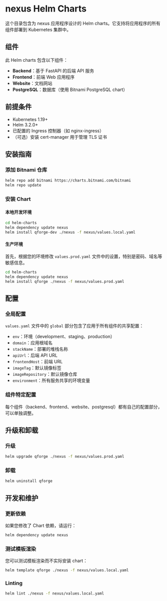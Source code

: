# nexus Helm Charts

这个目录包含为 nexus 应用程序设计的 Helm charts。它支持将应用程序的所有组件部署到 Kubernetes 集群中。

## 组件

此 Helm charts 包含以下组件：

- **Backend**：基于 FastAPI 的后端 API 服务
- **Frontend**：前端 Web 应用程序
- **Website**：文档网站
- **PostgreSQL**：数据库（使用 Bitnami PostgreSQL chart）

## 前提条件

- Kubernetes 1.19+
- Helm 3.2.0+
- 已配置的 Ingress 控制器（如 nginx-ingress）
- （可选）安装 cert-manager 用于管理 TLS 证书

## 安装指南

### 添加 Bitnami 仓库

```bash
helm repo add bitnami https://charts.bitnami.com/bitnami
helm repo update
```

### 安装 Chart

#### 本地开发环境

```bash
cd helm-charts
helm dependency update nexus
helm install qforge-dev ./nexus -f nexus/values.local.yaml
```

#### 生产环境

首先，根据您的环境修改 `values.prod.yaml` 文件中的设置，特别是密码、域名等敏感信息。

```bash
cd helm-charts
helm dependency update nexus
helm install qforge ./nexus -f nexus/values.prod.yaml
```

## 配置

### 全局配置

`values.yaml` 文件中的 `global` 部分包含了应用于所有组件的共享配置：

- `env`：环境（development、staging、production）
- `domain`：应用根域名
- `stackName`：部署的堆栈名称
- `apiUrl`：后端 API URL
- `frontendHost`：前端 URL
- `imageTag`：默认镜像标签
- `imageRepository`：默认镜像仓库
- `environment`：所有服务共享的环境变量

### 组件特定配置

每个组件（backend、frontend、website、postgresql）都有自己的配置部分，可以单独调整。

## 升级和卸载

### 升级

```bash
helm upgrade qforge ./nexus -f nexus/values.prod.yaml
```

### 卸载

```bash
helm uninstall qforge
```

## 开发和维护

### 更新依赖

如果您修改了 Chart 依赖，请运行：

```bash
helm dependency update nexus
```

### 测试模板渲染

您可以测试模板渲染而不实际安装 chart：

```bash
helm template qforge ./nexus -f nexus/values.local.yaml
```

### Linting

```bash
helm lint ./nexus -f nexus/values.local.yaml
``` 